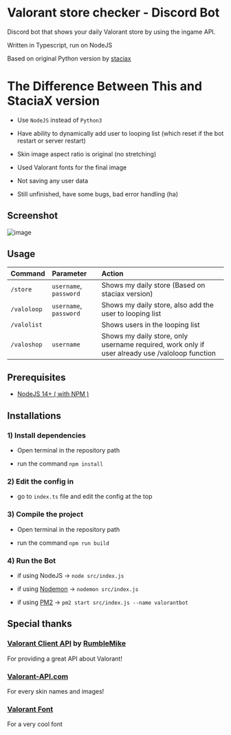 
# Valorant store checker - Discord Bot

Discord bot that shows your daily Valorant store by using the ingame API.

Written in Typescript, run on NodeJS

Based on original Python version by [staciax](https://github.com/staciax/Valorant-store-checker-discord-bot)

  

# The Difference Between This and StaciaX version

- Use `NodeJS` instead of `Python3`

- Have ability to dynamically add user to looping list (which reset if the bot restart or server restart)

- Skin image aspect ratio is original (no stretching)

- Used Valorant fonts for the final image

- Not saving any user data

- Still unfinished, have some bugs, bad error handling (ha)

  

## Screenshot

![image](https://i.imgur.com/gkAKFZW.png)

  

## Usage

| Command | Parameter | Action |
| :------------------- | :--------------------------- | :--------------------------- |
| `/store` | `username`, `password` | Shows my daily store (Based on staciax version) |
| `/valoloop` | `username`, `password` | Shows my daily store, also add the user to looping list |
| `/valolist` | | Shows users in the looping list |
| `/valoshop` | `username` | Shows my daily store, only username required, work only if user already use /valoloop function |

  

## Prerequisites

*  [NodeJS 14+ ( with NPM )](https://nodejs.org/en/)

  

## Installations

### 1) Install dependencies

- Open terminal in the repository path

- run the command `npm install`

### 2) Edit the config in

- go to `index.ts` file and edit the config at the top

### 3) Compile the project

- Open terminal in the repository path

- run the command `npm run build`

### 4) Run the Bot

- if using NodeJS -> `node src/index.js`

- if using [Nodemon](https://www.npmjs.com/package/nodemon) -> `nodemon src/index.js`

- if using [PM2](https://pm2.keymetrics.io/) -> `pm2 start src/index.js --name valorantbot`

  

## Special thanks

### [Valorant Client API](https://github.com/RumbleMike/ValorantClientAPI) by [RumbleMike](https://github.com/RumbleMike)

For providing a great API about Valorant!

### [Valorant-API.com](https://valorant-api.com/)

For every skin names and images!

### [Valorant Font](https://www.dafont.com/valorant.font)

For a very cool font